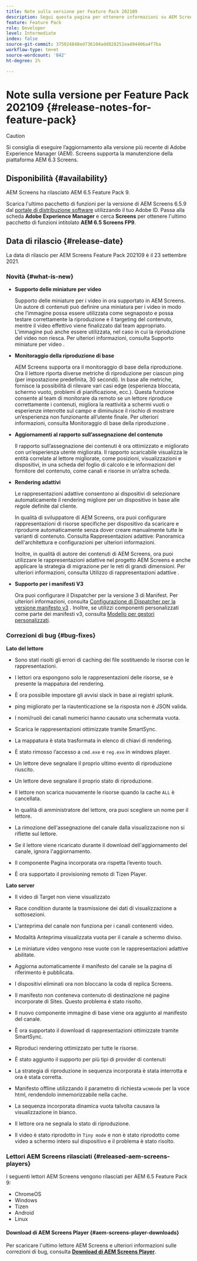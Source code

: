 ```yaml
---
title: Note sulla versione per Feature Pack 202109
description: Segui questa pagina per ottenere informazioni su AEM Screens Feature Pack 202105 rilasciato il 23 settembre 2021.
feature: Feature Pack
role: Developer
level: Intermediate
index: false
source-git-commit: 375024848ed736104add828251ea494406a4f7ba
workflow-type: tm+mt
source-wordcount: '842'
ht-degree: 2%

---
```


# Note sulla versione per Feature Pack 202109 {#release-notes-for-feature-pack}

>[!CAUTION]
>Si consiglia di eseguire l’aggiornamento alla versione più recente di Adobe Experience Manager (AEM). Screens supporta la manutenzione della piattaforma AEM 6.3 Screens.

## Disponibilità {#availability}

AEM Screens ha rilasciato AEM 6.5 Feature Pack 9.

Scarica l&#39;ultimo pacchetto di funzioni per la versione di AEM Screens 6.5.9 dal [portale di distribuzione software](https://experience.adobe.com/#/downloads/content/software-distribution/it/aem.html) utilizzando il tuo Adobe ID. Passa alla scheda **Adobe Experience Manager** e cerca **Screens** per ottenere l&#39;ultimo pacchetto di funzioni intitolato **AEM 6.5 Screens FP9**.

## Data di rilascio {#release-date}

La data di rilascio per AEM Screens Feature Pack 202109 è il 23 settembre 2021.

### Novità {#what-is-new}

* **Supporto delle miniature per video**

   Supporto delle miniature per i video in ora supportato in AEM Screens. Un autore di contenuti può definire una miniatura per i video in modo che l’immagine possa essere utilizzata come segnaposto e possa testare correttamente la riproduzione e il targeting del contenuto, mentre il video effettivo viene finalizzato dal team appropriato. L&#39;immagine può anche essere utilizzata, nel caso in cui la riproduzione del video non riesca.
Per ulteriori informazioni, consulta Supporto miniature per video .

* **Monitoraggio della riproduzione di base**

   AEM Screens supporta ora il monitoraggio di base della riproduzione. Ora il lettore riporta diverse metriche di riproduzione per ciascun ping (per impostazione predefinita, 30 secondi). In base alle metriche, fornisce la possibilità di rilevare vari casi edge (esperienza bloccata, schermo vuoto, problemi di pianificazione, ecc.). Questa funzione consente al team di monitorare da remoto se un lettore riproduce correttamente i contenuti, migliora la reattività a schermi vuoti o esperienze interrotte sul campo e diminuisce il rischio di mostrare un’esperienza non funzionante all’utente finale.
Per ulteriori informazioni, consulta Monitoraggio di base della riproduzione .

* **Aggiornamenti al rapporto sull’assegnazione del contenuto**

   Il rapporto sull’assegnazione dei contenuti è ora ottimizzato e migliorato con un’esperienza utente migliorata. Il rapporto scaricabile visualizza le entità correlate al lettore migliorate, come posizioni, visualizzazioni e dispositivi, in una scheda del foglio di calcolo e le informazioni del fornitore del contenuto, come canali e risorse in un’altra scheda.

* **Rendering adattivi**

   Le rappresentazioni adattive consentono ai dispositivi di selezionare automaticamente il rendering migliore per un dispositivo in base alle regole definite dal cliente.

   In qualità di sviluppatore di AEM Screens, ora puoi configurare rappresentazioni di risorse specifiche per dispositivo da scaricare e riprodurre automaticamente senza dover creare manualmente tutte le varianti di contenuto. Consulta Rappresentazioni adattive: Panoramica dell&#39;architettura e configurazioni per ulteriori informazioni.

   Inoltre, in qualità di autore dei contenuti di AEM Screens, ora puoi utilizzare le rappresentazioni adattive nel progetto AEM Screens e anche applicare la strategia di migrazione per le reti di grandi dimensioni. Per ulteriori informazioni, consulta Utilizzo di rappresentazioni adattive .

* **Supporto per i manifesti V3**

   Ora puoi configurare il Dispatcher per la versione 3 di Manifest. Per ulteriori informazioni, consulta [Configurazione di Dispatcher per la versione manifesto v3](https://experienceleague.adobe.com/docs/experience-manager-screens/user-guide/administering/dispatcher-configurations-aem-screens.html?lang=en#configuring-dispatcherv3) .
Inoltre, se utilizzi componenti personalizzati come parte dei manifesti v3, consulta [Modello per gestori personalizzati](https://experienceleague.adobe.com/docs/experience-manager-screens/user-guide/developing/developing-custom-component-tutorial-develop.html?lang=en#custom-handlers).


### Correzioni di bug {#bug-fixes}

**Lato del lettore**

* Sono stati risolti gli errori di caching dei file sostituendo le risorse con le rappresentazioni.

* I lettori ora espongono solo le rappresentazioni delle risorse, se è presente la mappatura del rendering.

* È ora possibile impostare gli avvisi slack in base ai registri splunk.

* ping migliorato per la riautenticazione se la risposta non è JSON valida.

* I nomi/ruoli dei canali numerici hanno causato una schermata vuota.

* Scarica le rappresentazioni ottimizzate tramite SmartSync.

* La mappatura è stata trasformata in elenco di chiavi di rendering.

* È stato rimosso l’accesso a `cmd.exe` e `reg.exe` in windows player.

* Un lettore deve segnalare il proprio ultimo evento di riproduzione riuscito.

* Un lettore deve segnalare il proprio stato di riproduzione.

* Il lettore non scarica nuovamente le risorse quando la cache `ALL` è cancellata.

* In qualità di amministratore del lettore, ora puoi scegliere un nome per il lettore.

* La rimozione dell&#39;assegnazione del canale dalla visualizzazione non si riflette sul lettore.

* Se il lettore viene ricaricato durante il download dell&#39;aggiornamento del canale, ignora l&#39;aggiornamento.

* Il componente Pagina incorporata ora rispetta l’evento touch.

* È ora supportato il provisioning remoto di Tizen Player.

**Lato server**

* Il video di Target non viene visualizzato
* Race condition durante la trasmissione dei dati di visualizzazione a sottosezioni.

* L&#39;anteprima del canale non funziona per i canali contenenti video.

* Modalità Anteprima visualizzata vuota per il canale a schermo diviso.

* Le miniature video vengono rese vuote con le rappresentazioni adattive abilitate.

* Aggiorna automaticamente il manifesto del canale se la pagina di riferimento è pubblicata.

* I dispositivi eliminati ora non bloccano la coda di replica Screens.

* Il manifesto non conteneva contenuto di destinazione né pagine incorporate di Sites. Questo problema è stato risolto.

* Il nuovo componente immagine di base viene ora aggiunto al manifesto del canale.

* È ora supportato il download di rappresentazioni ottimizzate tramite SmartSync.

* Riproduci rendering ottimizzato per tutte le risorse.

* È stato aggiunto il supporto per più tipi di provider di contenuti

* La strategia di riproduzione in sequenza incorporata è stata interrotta e ora è stata corretta.

* Manifesto offline utilizzando il parametro di richiesta `wcmmode` per la voce html, rendendolo inmemorizzabile nella cache.

* La sequenza incorporata dinamica vuota talvolta causava la visualizzazione in bianco.

* Il lettore ora ne segnala lo stato di riproduzione.

* Il video è stato riprodotto in `Tiny mode` e non è stato riprodotto come video a schermo intero sul dispositivo e il problema è stato risolto.

### Lettori AEM Screens rilasciati {#released-aem-screens-players}

I seguenti lettori AEM Screens vengono rilasciati per AEM 6.5 Feature Pack 9:

* ChromeOS
* Windows
* Tizen
* Android
* Linux

#### Download di AEM Screens Player  {#aem-screens-player-downloads}

Per scaricare l&#39;ultimo lettore AEM Screens e ulteriori informazioni sulle correzioni di bug, consulta **[Download di AEM Screens Player](https://download.macromedia.com/screens/index.html)**.
